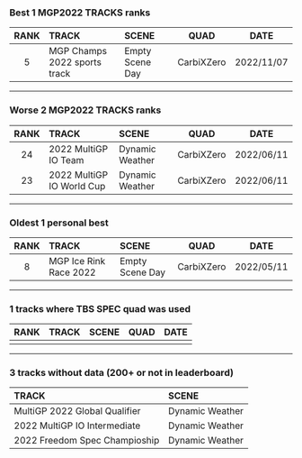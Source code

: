 ### Best 1 MGP2022 TRACKS ranks
|RANK|TRACK|SCENE|QUAD|DATE|
|:---:|:---|:---|:---:|:---:|
|5|MGP Champs 2022 sports track|Empty Scene Day|CarbiXZero|2022/11/07|
---
### Worse 2 MGP2022 TRACKS ranks
|RANK|TRACK|SCENE|QUAD|DATE|
|:---:|:---|:---|:---:|:---:|
|24|2022 MultiGP IO Team|Dynamic Weather|CarbiXZero|2022/06/11|
|23|2022 MultiGP IO World Cup|Dynamic Weather|CarbiXZero|2022/06/11|
---
### Oldest 1 personal best
|RANK|TRACK|SCENE|QUAD|DATE|
|:---:|:---|:---|:---:|:---:|
|8|MGP Ice Rink Race 2022|Empty Scene Day|CarbiXZero|2022/05/11|
---
### 1 tracks where TBS SPEC quad was used
|RANK|TRACK|SCENE|QUAD|DATE|
|:---:|:---|:---|:---:|:---:|
||||||
---
### 3 tracks without data (200+ or not in leaderboard)
|TRACK|SCENE|
|:---|:---|
|MultiGP 2022 Global Qualifier|Dynamic Weather|
|2022 MultiGP IO Intermediate|Dynamic Weather|
|2022 Freedom Spec Champioship|Dynamic Weather|
